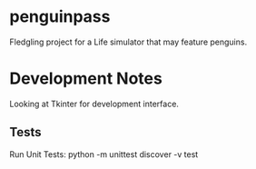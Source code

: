 # penguinpass
Fledgling project for a Life simulator that may feature penguins.

# Development Notes

Looking at Tkinter for development interface.

## Tests

Run Unit Tests:
   python -m unittest discover -v test